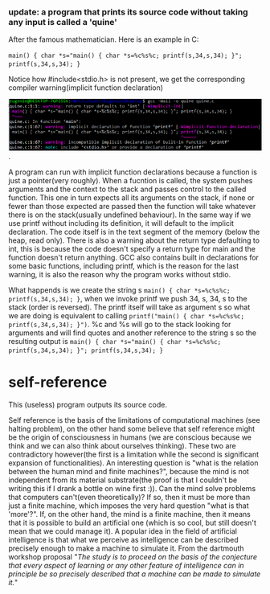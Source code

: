 ### update: a program that prints its source code without taking any input is called a 'quine'
After the famous mathematician.
Here is an example in C:

`main() { char *s="main() { char *s=%c%s%c; printf(s,34,s,34); }"; printf(s,34,s,34); }`

Notice how #include<stdio.h> is not present, we get the corresponding compiler warning(implicit function declaration) 

![compilation_output](compilationoutput.png).

A program can run with implicit function declarations because a function is just a pointer(very roughly). When a fucntion is called, the system pushes arguments and the context to the stack and passes control to the called function. This one in turn expects all its arguments on the stack, if none or fewer than those expected are passed then the function will take whatever there is on the stack(usually undefined behaviour). In the same way if we use printf without including its definition, it will default to the implicit declaration. The code itself is in the text segment of the memory (below the heap, read only). There is also a warning about the return type defaulting to int, this is because the code doesn't specify a return type for main and the function doesn't return anything. GCC also contains built in declarations for some basic functions, including printf, which is the reason for the last warning, it is also the reason why the program works without stdio.

What happends is we create the string s `main() { char *s=%c%s%c; printf(s,34,s,34); }`, when we invoke printf we push 34, s, 34, s to the stack (order is reversed). The printf itself will take as argument s so what we are doing is equivalent to calling `printf("main() { char *s=%c%s%c; printf(s,34,s,34); }")`. %c and %s will go to the stack looking for arguments and will find quotes and another reference to the string s so the resulting output is `main() { char *s="main() { char *s=%c%s%c; printf(s,34,s,34); }"; printf(s,34,s,34); }`

# self-reference
This (useless) program outputs its source code.

Self reference is the basis of the limitations of computational machines (see halting problem), on the other hand some believe that self reference might be the origin of consciousness in humans (we are conscious because we think and we can also think about ourselves thinking). These two are contradictory however(the first is a limitation while the second is significant expansion of functionalities). An interesting question is "what is the relation between the human mind and finite machines?", because the mind is not independent from its material substrate(the proof is that I couldn't be writing this if I drank a bottle on wine first :)). Can the mind solve problems that computers can't(even theoretically)? If so, then it must be more than just a finite machine, which imposes the very hard question "what is that 'more'?". If, on the other hand, the mind is a finite machine, then it means that it is possible to build an artificial one (which is so cool, but still doesn't mean that we could manage it).
A popular idea in the field of artificial intelligence is that what we perceive as intelligence can be described precisely enough to make a machine to simulate it. From the dartmouth workshop proposal "*The study is to proceed on the basis of the conjecture that every aspect of learning or any other feature of intelligence can in principle be so precisely described that a machine can be made to simulate it.*"
